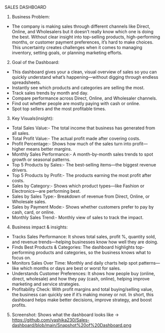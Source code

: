 SALES DASHBOARD

1. Business Problem:
- The company is making sales through different channels like Direct, Online, and Wholesalers but it doesn’t really know which one is doing the best. Without clear insight into top-selling products, high-performing months, or customer payment preferences, it’s hard to make choices. This uncertainty creates challenges when it comes to managing inventory, setting goals, or planning marketing efforts.


2. Goal of the Dashboard:
- This dashboard gives your a clean, visual overview of sales so you can quickly understand what’s happening—without digging through endless spreadsheets.
- Instantly see which products and categories are selling the most.
- Track sales trends by month and day.
- Compare performance across Direct, Online, and Wholesaler channels.
- Find out whether people are mostly paying with cash or online.
- Spot top sellers and the most profitable times.


3. Key Visuals(insight):
- Total Sales Value:- The total income that business has generated from all sales.
- Total Profit Value:- The actual profit made after covering costs.
- Profit Percentage:- Shows how much of the sales turn into profit—higher means better margins.
- Monthly Sales Performance:- A month-by-month sales trends to spot growth or seasonal patterns.
- Top 5 Products by Sales:- The best-selling items—the biggest revenue drivers.
- Top 5 Products by Profit:- The products earning the most profit after costs.
- Sales by Category:- Shows which product types—like Fashion or Electronics—are performing best.
- Sales by Sales Type:- Breakdown of revenue from Direct, Online, or Wholesale sales.
- Sales by Payment Mode:- Shows whether customers prefer to pay by cash, card, or online.
- Monthly Sales Trend:- Monthly view of sales to track the impact.


4. Business impact & insights:
- Tracks Sales Performance: It shows total sales, profit %, quantity sold, and revenue trends—helping businesses know how well they are doing.
- Finds Best Products & Categories: The dashboard highlights top-performing products and categories, so the business knows what to focus on.
- Monitors Sales Over Time: Monthly and daily charts help spot patterns—like which months or days are best or worst for sales.
- Understands Customer Preferences: It shows how people buy (online, direct, wholesale) and how they pay (cash, online), helping improve marketing and service strategies.
- Profitability Check: With profit margins and total buying/selling value, the business can quickly see if it’s making money or not.
In short, this dashboard helps make better decisions, improve strategy, and boost profits.


5. Screenshot:
Shows what the dashboard looks like ->
https://github.com/yashika230/Sales-dashboard/blob/main/Snapshot%20of%20Dashboard.png
